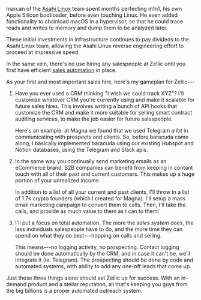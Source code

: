 marcan of the [Asahi Linux](https://asahilinux.org/about/) team spent months perfecting m1n1, his own Apple Silicon
bootloader, before even touching Linux. He even added functionality to chainload macOS in a hypervisor, so that he
could trace reads and writes to memory and dump them to be analyzed later.

These initial investments in infrastructure continues to pay divideds to the Asahi Linux team, allowing the Asahi Linux
reverse engineering effort to proceed at impressive speed.

In the same vein, there's no use hiring any salespeople at Zellic until
you first have efficient [sales automation](https://bjorn.llc) in place.

As your first and most important sales hire, here's my gameplan for Zellic---

1. Have you ever used a CRM thinking "I wish we could track XYZ"?
   I'll customize whatever CRM you're currently using and make it scalable
   for future sales hires. This involves writing a bunch of API hooks that customize
   the CRM and make it more suitable for selling smart contract
   auditing services, to make the job easier for future salespeople.

   Here's an example: at Magna we found that we used Telegram *a lot*
   in communicating with prospects and clients. So, before baracuda came
   along, I basically implemented baracuda using our existing Hubspot and
   Notion databases, using the Telegram and Slack apis.

2. In the same way you continually send marketing emails as an eCommerce brand,
   B2B companies can benefit from keeping in contant touch with all of
   their past and current customers. This makes up a huge portion of your
   unrealized income.

   In addition to a list of all your current and past clients,
   I'll throw in a list of 1.7k crypto founders
   (which I created for Magna). I'll setup a mass email marketing
   campaign to convert them to
   calls. Then, I'll take the calls, and provide as much value
   to them as I can to them!


3. I'll put a focus on total automation. The more the *sales system* does,
   the less individuals salespeople have to do, and the more time they
   can spend on what they do best---hopping on calls and selling.

   This means---no logging activity, no prospecting. Contact logging
   should be done automatically by the CRM, and in case it can't be, we'll
   integrate it (ie. Telegram). The prospecting
   should be done by code and automated systems, with ability to add
   any one-off leads that come up.

Just these three things alone should set Zellic up for success. With an
in-demand product and a stellar reputation, all that's keeping you guys
from the big billions is a proper automated outreach system.
